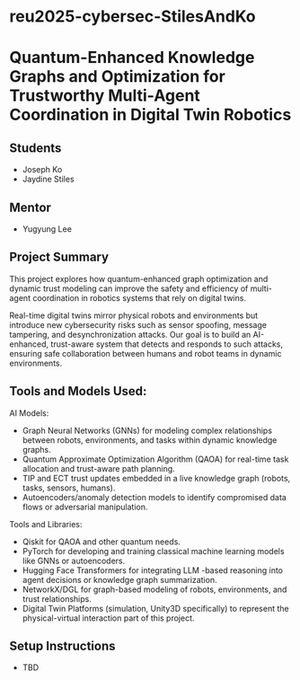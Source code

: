 # reu2025-cybersec-StilesAndKo
# Quantum-Enhanced Knowledge Graphs and Optimization for Trustworthy Multi-Agent Coordination in Digital Twin Robotics

## Students
- Joseph Ko  
- Jaydine Stiles  

## Mentor
- Yugyung Lee  

## Project Summary
This project explores how quantum-enhanced graph optimization and dynamic trust modeling can improve the safety and efficiency of multi-agent coordination in robotics systems that rely on digital twins.  

Real-time digital twins mirror physical robots and environments but introduce new cybersecurity risks such as sensor spoofing, message tampering, and desynchronization attacks. Our goal is to build an AI-enhanced, trust-aware system that detects and responds to such attacks, ensuring safe collaboration between humans and robot teams in dynamic environments.

## Tools and Models Used:
AI Models:
- Graph Neural Networks (GNNs) for modeling complex relationships between robots, environments, and tasks within dynamic knowledge graphs.
- Quantum Approximate Optimization Algorithm (QAOA) for real-time task allocation and trust-aware path planning.
- TIP and ECT trust updates embedded in a live knowledge graph (robots, tasks, sensors, humans).
- Autoencoders/anomaly detection models to identify compromised data flows or adversarial manipulation.

Tools and Libraries:
- Qiskit for QAOA and other quantum needs.
- PyTorch for developing and training classical machine learning models like GNNs or autoencoders.
- Hugging Face Transformers for integrating LLM -based reasoning into agent decisions or knowledge graph summarization.
- NetworkX/DGL for graph-based modeling of robots, environments, and trust relationships.
- Digital Twin Platforms (simulation, Unity3D specifically) to represent the physical-virtual interaction part of this project.

## Setup Instructions
- TBD
